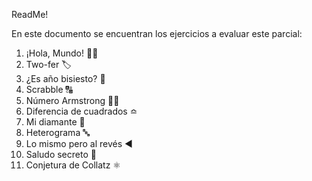 
ReadMe!

En este documento se encuentran los ejercicios a evaluar este parcial:


1. ¡Hola, Mundo! 👋🏼
2. Two-fer 🏷
3. ¿Es año bisiesto? 🤔
4. Scrabble 🔠
5. Número Armstrong 💪🏼
6. Diferencia de cuadrados ≏
7. Mi diamante 💎
8. Heterograma 🔤
9. Lo mismo pero al revés ◀️
10. Saludo secreto 🤫
11. Conjetura de Collatz ⚛

